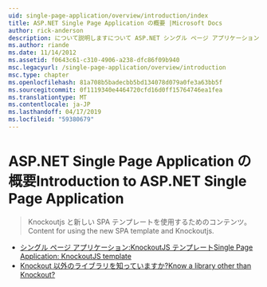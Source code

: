 ```yaml
---
uid: single-page-application/overview/introduction/index
title: ASP.NET Single Page Application の概要 |Microsoft Docs
author: rick-anderson
description: について説明しますについて ASP.NET シングル ページ アプリケーション ASP.NET シングル ページ アプリケーション (SPA) を使用して、重要なクライアント側 interacti を含むアプリケーションを構築できます.
ms.author: riande
ms.date: 11/14/2012
ms.assetid: f0643c61-c310-4906-a238-dfc86f09b940
msc.legacyurl: /single-page-application/overview/introduction
msc.type: chapter
ms.openlocfilehash: 81a708b5badecbb5bd134078d079a0fe3a63bb5f
ms.sourcegitcommit: 0f1119340e4464720cfd16d0ff15764746ea1fea
ms.translationtype: MT
ms.contentlocale: ja-JP
ms.lasthandoff: 04/17/2019
ms.locfileid: "59380679"
---
```

# <a name="introduction-to-aspnet-single-page-application"></a><span data-ttu-id="63403-103">ASP.NET Single Page Application の概要</span><span class="sxs-lookup"><span data-stu-id="63403-103">Introduction to ASP.NET Single Page Application</span></span>

> <span data-ttu-id="63403-104">Knockoutjs と新しい SPA テンプレートを使用するためのコンテンツ。</span><span class="sxs-lookup"><span data-stu-id="63403-104">Content for using the new SPA template and Knockoutjs.</span></span>


- [<span data-ttu-id="63403-105">シングル ページ アプリケーション:KnockoutJS テンプレート</span><span class="sxs-lookup"><span data-stu-id="63403-105">Single Page Application: KnockoutJS template</span></span>](knockoutjs-template.md)
- [<span data-ttu-id="63403-106">Knockout 以外のライブラリを知っていますか?</span><span class="sxs-lookup"><span data-stu-id="63403-106">Know a library other than Knockout?</span></span>](other-libraries.md)
